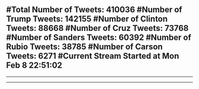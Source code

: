 #Total Number of Tweets: 410036 
#Number of Trump Tweets: 142155
#Number of Clinton Tweets: 88668
#Number of Cruz Tweets: 73768
#Number of Sanders Tweets: 60392
#Number of Rubio Tweets: 38785
#Number of Carson Tweets: 6271
#Current Stream Started at Mon Feb  8 22:51:02
---
---
---
